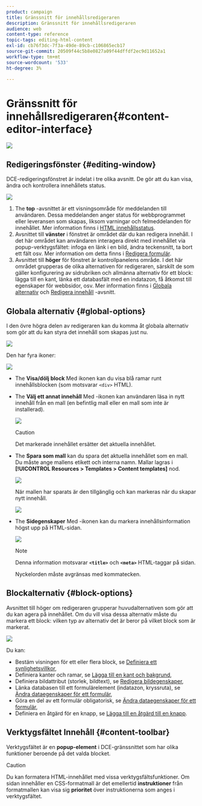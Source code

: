 ```yaml
---
product: campaign
title: Gränssnitt för innehållsredigeraren
description: Gränssnitt för innehållsredigeraren
audience: web
content-type: reference
topic-tags: editing-html-content
exl-id: cb76f3dc-7f3a-49de-89cb-c106865ecb17
source-git-commit: 20509f44c5b8e0827a09f44dffdf2ec9d11652a1
workflow-type: tm+mt
source-wordcount: '533'
ht-degree: 3%

---
```


# Gränssnitt för innehållsredigeraren{#content-editor-interface}

![](../../assets/common.svg)

## Redigeringsfönster {#editing-window}

DCE-redigeringsfönstret är indelat i tre olika avsnitt. De gör att du kan visa, ändra och kontrollera innehållets status.

![](assets/dce_decoupe_window_nb.png)

1. The **top** -avsnittet är ett visningsområde för meddelanden till användaren. Dessa meddelanden anger status för webbprogrammet eller leveransen som skapas, liksom varningar och felmeddelanden för innehållet. Mer information finns i [HTML innehållsstatus](content-editing-best-practices.md#html-content-statuses).
1. Avsnittet till **vänster** i fönstret är området där du kan redigera innehåll. I det här området kan användaren interagera direkt med innehållet via popup-verktygsfältet: infoga en länk i en bild, ändra teckensnitt, ta bort ett fält osv. Mer information om detta finns i [Redigera formulär](editing-content.md#editing-forms).
1. Avsnittet till **höger** för fönstret är kontrollpanelens område. I det här området grupperas de olika alternativen för redigeraren, särskilt de som gäller konfigurering av sidrubriken och allmänna alternativ för ett block: lägga till en kant, länka ett databasfält med en indatazon, få åtkomst till egenskaper för webbsidor, osv. Mer information finns i [Globala alternativ](#global-options) och [Redigera innehåll](editing-content.md) -avsnitt.

## Globala alternativ {#global-options}

I den övre högra delen av redigeraren kan du komma åt globala alternativ som gör att du kan styra det innehåll som skapas just nu.

![](assets/dce_global_options.png)

Den har fyra ikoner:

![](assets/dce_icons_sidebar.png)

* The **Visa/dölj block** Med ikonen kan du visa blå ramar runt innehållsblocken (som motsvarar `<div>` HTML).

* The **Välj ett annat innehåll** Med -ikonen kan användaren läsa in nytt innehåll från en mall (en befintlig mall eller en mall som inte är installerad).

   ![](assets/dce_popup_templatechoice.png)

   >[!CAUTION]
   >
   >Det markerade innehållet ersätter det aktuella innehållet.

* The **Spara som mall** kan du spara det aktuella innehållet som en mall. Du måste ange mallens etikett och interna namn. Mallar lagras i **[!UICONTROL Resources > Templates > Content templates]** nod.

   ![](assets/dce_popup_savetemplate.png)

   När mallen har sparats är den tillgänglig och kan markeras när du skapar nytt innehåll.

   ![](assets/dce_create_fromtemplate.png)

* The **Sidegenskaper** Med -ikonen kan du markera innehållsinformation högst upp på HTML-sidan.

   ![](assets/dce_popup_headerhtml.png)

   >[!NOTE]
   >
   >Denna information motsvarar **`<title>`** och **`<meta>`** HTML-taggar på sidan.
   >
   >Nyckelorden måste avgränsas med kommatecken.

## Blockalternativ {#block-options}

Avsnittet till höger om redigeraren grupperar huvudalternativen som gör att du kan agera på innehållet. Om du vill visa dessa alternativ måste du markera ett block: vilken typ av alternativ det är beror på vilket block som är markerat.

![](assets/dce_right_section.png)

Du kan:

* Bestäm visningen för ett eller flera block, se [Definiera ett synlighetsvillkor](editing-content.md#defining-a-visibility-condition),
* Definiera kanter och ramar, se [Lägga till en kant och bakgrund](editing-content.md#adding-a-border-and-background),
* Definiera bildattribut (storlek, bildtext), se [Redigera bildegenskaper](editing-content.md#editing-image-properties),
* Länka databasen till ett formulärelement (indatazon, kryssruta), se [Ändra dataegenskaper för ett formulär](editing-content.md#changing-the-data-properties-for-a-form),
* Göra en del av ett formulär obligatorisk, se [Ändra dataegenskaper för ett formulär](editing-content.md#changing-the-data-properties-for-a-form),
* Definiera en åtgärd för en knapp, se [Lägga till en åtgärd till en knapp](editing-content.md#adding-an-action-to-a-button).

## Verktygsfältet Innehåll {#content-toolbar}

Verktygsfältet är en **popup-element** i DCE-gränssnittet som har olika funktioner beroende på det valda blocket.

>[!CAUTION]
>
>Du kan formatera HTML-innehållet med vissa verktygsfältsfunktioner. Om sidan innehåller en CSS-formatmall är det emellertid **instruktioner** från formatmallen kan visa sig **prioritet** över instruktionerna som anges i verktygsfältet.
